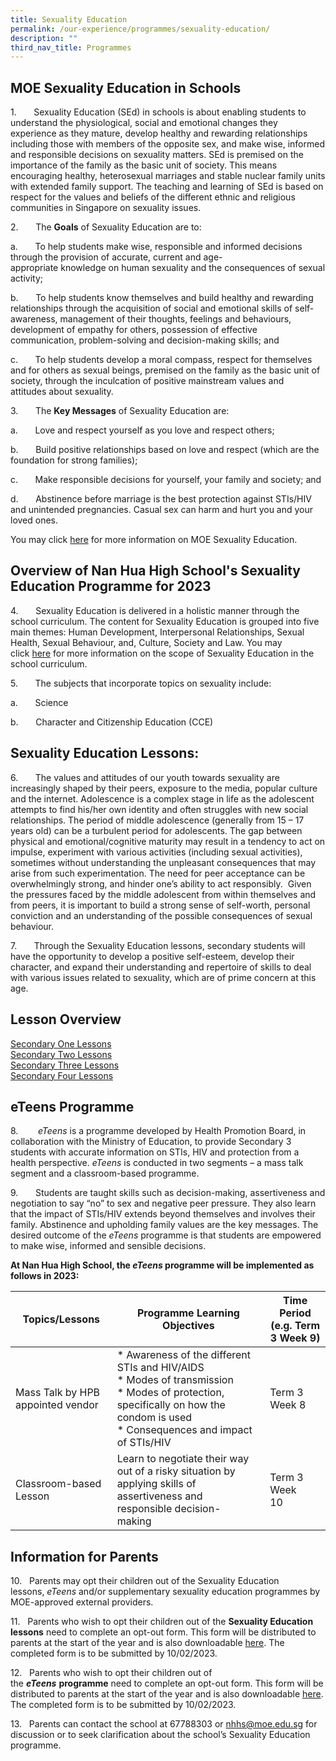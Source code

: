 ```yaml
---
title: Sexuality Education
permalink: /our-experience/programmes/sexuality-education/
description: ""
third_nav_title: Programmes
---
```

## MOE Sexuality Education in Schools

1.       Sexuality Education (SEd) in schools is about enabling students to understand the physiological, social and emotional changes they experience as they mature, develop healthy and rewarding relationships including those with members of the opposite sex, and make wise, informed and responsible decisions on sexuality matters. SEd is premised on the importance of the family as the basic unit of society. This means encouraging healthy, heterosexual marriages and stable nuclear family units with extended family support. The teaching and learning of SEd is based on respect for the values and beliefs of the different ethnic and religious communities in Singapore on sexuality issues.

2.       The **Goals** of Sexuality Education are to:

a.       To help students make wise, responsible and informed decisions through the provision of accurate, current and age-appropriate knowledge on human sexuality and the consequences of sexual activity;

b.       To help students know themselves and build healthy and rewarding relationships through the acquisition of social and emotional skills of self-awareness, management of their thoughts, feelings and behaviours, development of empathy for others, possession of effective communication, problem-solving and decision-making skills; and

c.       To help students develop a moral compass, respect for themselves and for others as sexual beings, premised on the family as the basic unit of society, through the inculcation of positive mainstream values and attitudes about sexuality.  

3.       The **Key Messages** of Sexuality Education are:  

a.       Love and respect yourself as you love and respect others;

b.       Build positive relationships based on love and respect (which are the foundation for strong families);

c.       Make responsible decisions for yourself, your family and society; and

d.       Abstinence before marriage is the best protection against STIs/HIV and unintended pregnancies. Casual sex can harm and hurt you and your loved ones.

You may click [here](https://go.gov.sg/moe-sexuality-education) for more information on MOE Sexuality Education.

## Overview of Nan Hua High School's Sexuality Education Programme for 2023

4.       Sexuality Education is delivered in a holistic manner through the school curriculum. The content for Sexuality Education is grouped into five main themes: Human Development, Interpersonal Relationships, Sexual Health, Sexual Behaviour, and, Culture, Society and Law. You may click [here](https://go.gov.sg/moe-sexuality-education-scope) for more information on the scope of Sexuality Education in the school curriculum.

5.       The subjects that incorporate topics on sexuality include:

a.       Science

b.       Character and Citizenship Education (CCE)

## Sexuality Education Lessons: 

6.       The values and attitudes of our youth towards sexuality are increasingly shaped by their peers, exposure to the media, popular culture and the internet. Adolescence is a complex stage in life as the adolescent attempts to find his/her own identity and often struggles with new social relationships. The period of middle adolescence (generally from 15 – 17 years old) can be a turbulent period for adolescents. The gap between physical and emotional/cognitive maturity may result in a tendency to act on impulse, experiment with various activities (including sexual activities), sometimes without understanding the unpleasant consequences that may arise from such experimentation. The need for peer acceptance can be overwhelmingly strong, and hinder one’s ability to act responsibly.  Given the pressures faced by the middle adolescent from within themselves and from peers, it is important to build a strong sense of self-worth, personal conviction and an understanding of the possible consequences of sexual behaviour.

7.       Through the Sexuality Education lessons, secondary students will have the opportunity to develop a positive self-esteem, develop their character, and expand their understanding and repertoire of skills to deal with various issues related to sexuality, which are of prime concern at this age.

## Lesson Overview

[Secondary One Lessons]()<br>[Secondary Two Lessons]()<br> [Secondary Three Lessons]()<br>[Secondary Four Lessons]()

## eTeens Programme

8.        _eTeens_ is a programme developed by Health Promotion Board, in collaboration with the Ministry of Education, to provide Secondary 3 students with accurate information on STIs, HIV and protection from a health perspective. _eTeens_ is conducted in two segments – a mass talk segment and a classroom-based programme. 

9.       Students are taught skills such as decision-making, assertiveness and negotiation to say “no” to sex and negative peer pressure. They also learn that the impact of STIs/HIV extends beyond themselves and involves their family. Abstinence and upholding family values are the key messages. The desired outcome of the _eTeens_ programme is that students are empowered to make wise, informed and sensible decisions.

**At Nan Hua High School, the _eTeens_ programme will be implemented as follows in 2023:**

|**Topics/Lessons** | **Programme Learning Objectives** | **Time Period (e.g. Term 3 Week 9)** |
| -------- | -------- | -------- |
| Mass Talk by HPB appointed vendor    | * Awareness of the different STIs and HIV/AIDS <br> * Modes of transmission<br>* Modes of protection, specifically on how the condom is used <br>* Consequences and impact of STIs/HIV     | Term 3 Week 8     |
| Classroom-based Lesson     | Learn to negotiate their way out of a risky situation by applying skills of assertiveness and responsible decision-making     | Term 3 Week 10     |

## Information for Parents

10.   Parents may opt their children out of the Sexuality Education lessons, _eTeens_ and/or supplementary sexuality education programmes by MOE-approved external providers.

11.   Parents who wish to opt their children out of the **Sexuality Education lessons** need to complete an opt-out form. This form will be distributed to parents at the start of the year and is also downloadable [here](https://form.gov.sg/63da15dcf2bd6c0012cbd2f1). The completed form is to be submitted by 10/02/2023.

12.   Parents who wish to opt their children out of the **_eTeens_** **programme** need to complete an opt-out form. This form will be distributed to parents at the start of the year and is also downloadable [here](https://form.gov.sg/63da208fbef23b0011b10ea4). The completed form is to be submitted by 10/02/2023.

13.   Parents can contact the school at 67788303 or [nhhs@moe.edu.sg](mailto:nhhs@moe.edu.sg) for discussion or to seek clarification about the school’s Sexuality Education programme.